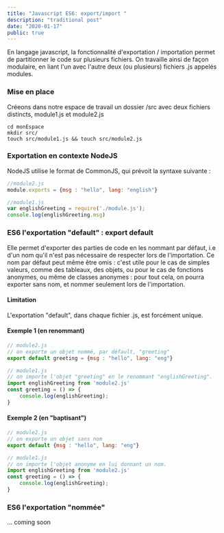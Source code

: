 ```yaml
---
title: "Javascript ES6: export/import "
description: "traditional post"
date: "2020-01-17"
public: true
---
```


En langage javascript, la fonctionnalité d'exportation / importation permet de partitionner le code sur plusieurs fichiers. On travaille ainsi de façon modulaire, en liant l'un avec l'autre deux (ou plusieurs) fichiers .js appelés modules.

### Mise en place
Créeons dans notre espace de travail un dossier /src avec deux fichiers distincts, module1.js et module2.js

```shell
cd monEspace
mkdir src/
touch src/module1.js && touch src/module2.js
```

### Exportation en contexte NodeJS
NodeJS utilise le format de CommonJS, qui prévoit la syntaxe suivante :

```javascript
//module2.js
module.exports = {msg : "hello", lang: "english"}

//module1.js
var englishGreeting = require('./module.js');
console.log(englishGreeting.msg)
```

### ES6 l'exportation "default" : export default
Elle permet d'exporter des parties de code en les nommant par défaut, i.e d'un nom qu'il n'est pas nécessaire de respecter lors de l'importation.
Ce nom par défaut peut même être omis : c'est utile pour le cas de simples valeurs, comme des tableaux, des objets, ou pour le cas de fonctions anonymes, ou même de classes anonymes : pour tout cela, on pourra exporter sans nom, et nommer seulement lors de l'importation.
#### Limitation
L'exportation "default", dans chaque fichier .js, est forcément unique.

#### Exemple 1 (en renommant)
```javascript
// module2.js
// on exporte un objet nommé, par défault, "greeting"
export default greeting = {msg : "hello", lang: "eng"}

// module1.js
// on importe l'objet "greeting" en le renommant "englishGreeting".
import englishGreeting from 'module2.js'
const greeting = () => {
    console.log(englishGreeting);
}
```

#### Exemple 2 (en "baptisant")
```javascript
// module2.js
// on exporte un objet sans nom
export default {msg : "hello", lang: "eng"}

// module1.js
// on importe l'objet anonyme en lui donnant un nom.
import englishGreeting from 'module2.js'
const greeting = () => {
    console.log(englishGreeting);
}
```

### ES6 l'exportation "nommée"
... coming soon

